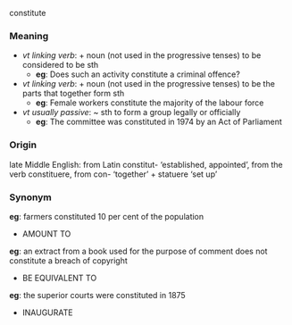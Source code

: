 constitute
### Meaning
+ _vt linking verb_: + noun (not used in the progressive tenses) to be considered to be sth
	+ __eg__:  Does such an activity constitute a criminal offence?
+ _vt linking verb_: + noun (not used in the progressive tenses) to be the parts that together form sth
	+ __eg__: Female workers constitute the majority of the labour force
+ _vt usually passive_: ~ sth to form a group legally or officially
	+ __eg__: The committee was constituted in 1974 by an Act of Parliament

### Origin

late Middle English: from Latin constitut- ‘established, appointed’, from the verb constituere, from con- ‘together’ + statuere ‘set up’

### Synonym

__eg__: farmers constituted 10 per cent of the population

+ AMOUNT TO

__eg__: an extract from a book used for the purpose of comment does not constitute a breach of copyright

+ BE EQUIVALENT TO

__eg__: the superior courts were constituted in 1875

+ INAUGURATE



